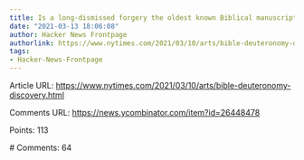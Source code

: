 ```yaml
---
title: Is a long-dismissed forgery the oldest known Biblical manuscript?
date: "2021-03-13 18:06:08"
author: Hacker News Frontpage
authorlink: https://www.nytimes.com/2021/03/10/arts/bible-deuteronomy-discovery.html
tags:
- Hacker-News-Frontpage
---
```


<p>Article URL: <a href="https://www.nytimes.com/2021/03/10/arts/bible-deuteronomy-discovery.html">https://www.nytimes.com/2021/03/10/arts/bible-deuteronomy-discovery.html</a></p>
<p>Comments URL: <a href="https://news.ycombinator.com/item?id=26448478">https://news.ycombinator.com/item?id=26448478</a></p>
<p>Points: 113</p>
<p># Comments: 64</p>
